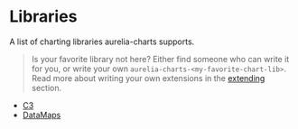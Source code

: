 # Libraries

A list of charting libraries aurelia-charts supports.

> Is your favorite library not here? Either find someone who can write it for you,
> or write your own `aurelia-charts-<my-favorite-chart-lib>`. Read more about
> writing your own extensions in the [extending](extending.md) section.

- [C3](https://github.com/SpoonX/aurelia-charts-c3)
- [DataMaps](https://github.com/SpoonX/aurelia-charts-datamaps)
